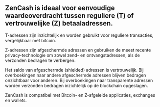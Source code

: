 ## ZenCash is ideaal voor eenvoudige waardeoverdracht tussen reguliere (T) of vertrouwelijke (Z) betaaladressen.
T-adressen zijn inzichtelijk en worden gebruikt voor reguliere transacties, vergelijkbaar met bitcoin.

Z-adressen zijn afgeschermde adressen en gebruiken de meest recente privacy-technologie om zowel zend- en ontvangstadressen, als de verzonden bedragen te verbergen.

Het saldo van afgeschermde (shielded) adressen is vertrouwelijk. Bij overboekingen naar andere afgeschermde adressen blijven bedragen onzichtbaar voor anderen. Bij overboekingen naar transparente adressen worden verzonden bedragen inzichtelijk op de blockchain opgeslagen.

ZenCash is compatibel met Bitcoin- en Z-afgeleide applicaties, exchanges en wallets.
